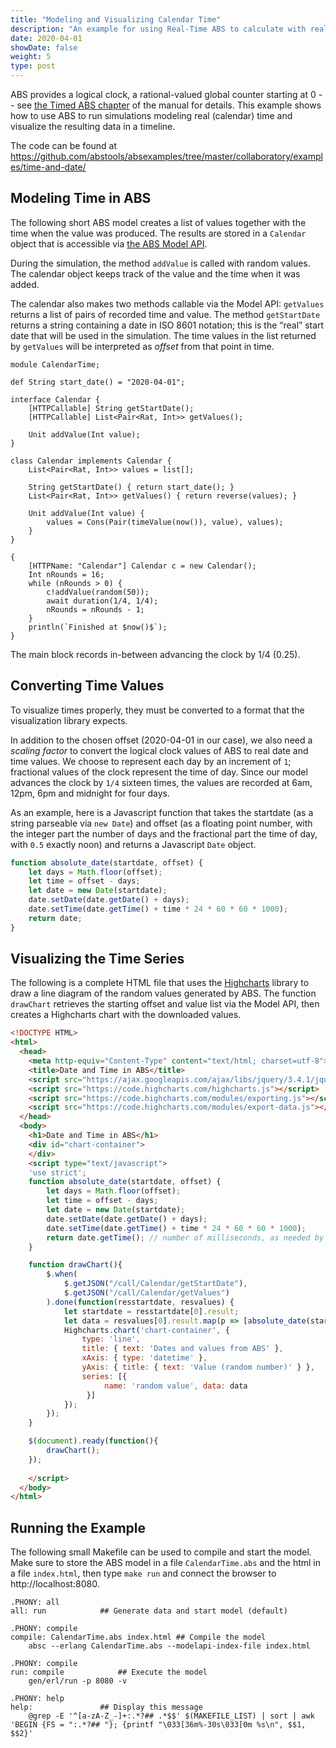 ```yaml
---
title: "Modeling and Visualizing Calendar Time"
description: "An example for using Real-Time ABS to calculate with real (calendar) dates and times and visualize them on a graphical timeline."
date: 2020-04-01
showDate: false
weight: 5
type: post
---
```


ABS provides a logical clock, a rational-valued global counter starting at 0 -- see [the Timed ABS chapter](https://abs-models.org/manual/#sec:timed-abs) of the manual for details.  This example shows how to use ABS to run simulations modeling real (calendar) time and visualize the resulting data in a timeline.

The code can be found at <https://github.com/abstools/absexamples/tree/master/collaboratory/examples/time-and-date/>

## Modeling Time in ABS

The following short ABS model creates a list of values together with the time when the value was produced.  The results are stored in a `Calendar` object that is accessible via [the ABS Model API](https://abs-models.org/manual/#-the-model-api).

During the simulation, the method `addValue` is called with random values.  The calendar object keeps track of the value and the time when it was added.

The calendar also makes two methods callable via the Model API: `getValues` returns a list of pairs of recorded time and value.  The method `getStartDate` returns a string containing a date in ISO 8601 notation; this is the “real” start date that will be used in the simulation.  The time values in the list returned by `getValues` will be interpreted as *offset* from that point in time.

```abs
module CalendarTime;

def String start_date() = "2020-04-01";

interface Calendar {
    [HTTPCallable] String getStartDate();
    [HTTPCallable] List<Pair<Rat, Int>> getValues();

    Unit addValue(Int value);
}

class Calendar implements Calendar {
    List<Pair<Rat, Int>> values = list[];

    String getStartDate() { return start_date(); }
    List<Pair<Rat, Int>> getValues() { return reverse(values); }

    Unit addValue(Int value) {
        values = Cons(Pair(timeValue(now()), value), values);
    }
}

{
    [HTTPName: "Calendar"] Calendar c = new Calendar();
    Int nRounds = 16;
    while (nRounds > 0) {
        c!addValue(random(50));
        await duration(1/4, 1/4);
        nRounds = nRounds - 1;
    }
    println(`Finished at $now()$`);
}
```

The main block records in-between advancing the clock by 1/4 (0.25).

## Converting Time Values

To visualize times properly, they must be converted to a format that the visualization library expects.

In addition to the chosen offset (2020-04-01 in our case), we also need a *scaling factor* to convert the logical clock values of ABS to real date and time values.  We choose to represent each day by an increment of `1`; fractional values of the clock represent the time of day.  Since  our model advances the clock by `1/4` sixteen times, the values are recorded at 6am, 12pm, 6pm and midnight for four days.

As an example, here is a Javascript function that takes the startdate (as a string parseable via `new Date`) and offset (as a floating point number, with the integer part the number of days and the fractional part the time of day, with `0.5` exactly noon) and returns a Javascript `Date` object.

```javascript
function absolute_date(startdate, offset) {
    let days = Math.floor(offset);
    let time = offset - days;
    let date = new Date(startdate);
    date.setDate(date.getDate() + days);
    date.setTime(date.getTime() + time * 24 * 60 * 60 * 1000);
    return date;
}
```

## Visualizing the Time Series

The following is a complete HTML file that uses the [Highcharts](https://www.highcharts.com/blog/products/highcharts/) library to draw a line diagram of the random values generated by ABS.  The function `drawChart` retrieves the starting offset and value list via the Model API, then creates a Highcharts chart with the downloaded values.

```html
<!DOCTYPE HTML>
<html>
  <head>
    <meta http-equiv="Content-Type" content="text/html; charset=utf-8">
    <title>Date and Time in ABS</title>
    <script src="https://ajax.googleapis.com/ajax/libs/jquery/3.4.1/jquery.min.js"></script>
    <script src="https://code.highcharts.com/highcharts.js"></script>
    <script src="https://code.highcharts.com/modules/exporting.js"></script>
    <script src="https://code.highcharts.com/modules/export-data.js"></script>
  </head>
  <body>
    <h1>Date and Time in ABS</h1>
    <div id="chart-container">
    </div>
    <script type="text/javascript">
    'use strict';
    function absolute_date(startdate, offset) {
        let days = Math.floor(offset);
        let time = offset - days;
        let date = new Date(startdate);
        date.setDate(date.getDate() + days);
        date.setTime(date.getTime() + time * 24 * 60 * 60 * 1000);
        return date.getTime(); // number of milliseconds, as needed by Highcharts
    }

    function drawChart(){
        $.when(
            $.getJSON("/call/Calendar/getStartDate"),
            $.getJSON("/call/Calendar/getValues")
        ).done(function(resstartdate, resvalues) {
            let startdate = resstartdate[0].result;
            let data = resvalues[0].result.map(p => [absolute_date(startdate, p.fst), p.snd]);
            Highcharts.chart('chart-container', {
                type: 'line',
                title: { text: 'Dates and values from ABS' },
                xAxis: { type: 'datetime' },
                yAxis: { title: { text: 'Value (random number)' } },
                series: [{
                     name: 'random value', data: data
                 }]
            });
        });
    }

    $(document).ready(function(){
        drawChart();
    });
    
    </script>
  </body>
</html>
```

## Running the Example

The following small Makefile can be used to compile and start the model.  Make sure to store the ABS model in a file `CalendarTime.abs` and the html in a file `index.html`, then type `make run` and connect the browser to http://localhost:8080.

```make
.PHONY: all
all: run			## Generate data and start model (default)

.PHONY: compile
compile: CalendarTime.abs index.html ## Compile the model
	absc --erlang CalendarTime.abs --modelapi-index-file index.html

.PHONY: compile
run: compile			## Execute the model
	gen/erl/run -p 8080 -v

.PHONY: help
help:				## Display this message
	@grep -E '^[a-zA-Z_-]+:.*?## .*$$' $(MAKEFILE_LIST) | sort | awk 'BEGIN {FS = ":.*?## "}; {printf "\033[36m%-30s\033[0m %s\n", $$1, $$2}'
```

